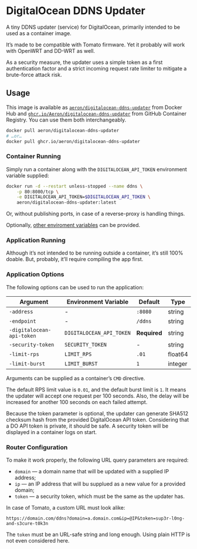 # DigitalOcean DDNS Updater

A tiny DDNS updater (service) for DigitalOcean, primarily intended to be used as
a container image.

It’s made to be compatible with Tomato firmware. Yet it probably will work with
OpenWRT and DD-WRT as well.

As a security measure, the updater uses a simple token as a first authentication factor
and a strict incoming request rate limiter to mitigate a brute-force attack risk.

## Usage

This image is available as
[`aeron/digitalocean-ddns-updater`](https://hub.docker.com/r/aeron/digitalocean-ddns-updater)
from Docker Hub and
[`ghcr.io/Aeron/digitalocean-ddns-updater`](https://github.com/Aeron/digitalocean-ddns-updater/pkgs/container/digitalocean-ddns-updater)
from GitHub Container Registry. You can use them both interchangeably.

```sh
docker pull aeron/digitalocean-ddns-updater
# …or…
docker pull ghcr.io/aeron/digitalocean-ddns-updater
```

### Container Running

Simply run a container along with the `DIGITALOCEAN_API_TOKEN` environment variable
supplied:

```sh
docker run -d --restart unless-stopped --name ddns \
    -p 80:8080/tcp \
    -e DIGITALOCEAN_API_TOKEN=$DIGITALOCEAN_API_TOKEN \
    aeron/digitalocean-ddns-updater:latest
```

Or, without publishing ports, in case of a reverse-proxy is handling things.

Optionally, [other enviroment variables](#application-options) can be provided.

### Application Running

Although it’s not intended to be running outside a container, it’s still 100% doable.
But, probably, it’ll require compiling the app first.

### Application Options

The following options can be used to run the application:

| Argument                  | Environment Variable     | Default      | Type    |
| ------------------------- | ------------------------ | ------------ | ------- |
| `-address`                | -                        | `:8080`      | string  |
| `-endpoint`               | -                        | `/ddns`      | string  |
| `-digitalocean-api-token` | `DIGITALOCEAN_API_TOKEN` | **Required** | string  |
| `-security-token`         | `SECURITY_TOKEN`         | -            | string  |
| `-limit-rps`              | `LIMIT_RPS`              | `.01`        | float64 |
| `-limit-burst`            | `LIMIT_BURST`            | `1`          | integer |

Arguments can be supplied as a container’s `CMD` directive.

The default RPS limit value is `0.01`, and the default burst limit is `1`. It means the
updater will accept one request per 100 seconds. Also, the delay will be increased
for another 100 seconds on each failed attempt.

Because the token parameter is optional, the updater can generate SHA512 checksum hash
from the provided DigitalOcean API token. Considering that a DO API token is private,
it should be safe. A security token will be displayed in a container logs on start.

### Router Configuration

To make it work properly, the following URL query parameters are required:

- `domain` — a domain name that will be updated with a supplied IP address;
- `ip` — an IP address that will bu supplued as a new value for a provided domain;
- `token` — a security token, which must be the same as the updater has.

In case of Tomato, a custom URL must look alike:

```text
https://domain.com/ddns?domain=a.domain.com&ip=@IP&token=sup3r-l0ng-and-s3cure-t0k3n
```

The `token` must be an URL-safe string and long enough. Using plain HTTP is not even
considered here.
